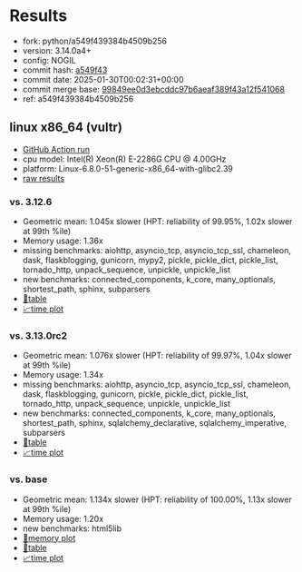 # Results

- fork: python/a549f439384b4509b256
- version: 3.14.0a4+
- config: NOGIL
- commit hash: [a549f43](https://github.com/python/cpython/commit/a549f43)
- commit date: 2025-01-30T00:02:31+00:00
- commit merge base: [99849ee0d3ebcddc97b6aeaf389f43a12f541068](https://github.com/python/cpython/commit/99849ee0d3ebcddc97b6aeaf389f43a12f541068)
- ref: a549f439384b4509b256

## linux x86_64 (vultr)

- [GitHub Action run](https://github.com/facebookexperimental/free-threading-benchmarking/actions/runs/13043049408)
- cpu model: Intel(R) Xeon(R) E-2286G CPU @ 4.00GHz
- platform: Linux-6.8.0-51-generic-x86_64-with-glibc2.39
- [raw results](bm-20250130-vultr-x86_64-python-a549f439384b4509b256-3.14.0a4%2B-a549f43.json)

### vs. 3.12.6

- Geometric mean: 1.045x slower (HPT: reliability of 99.95%, 1.02x slower at 99th %ile)
- Memory usage: 1.36x
- missing benchmarks: aiohttp, asyncio_tcp, asyncio_tcp_ssl, chameleon, dask, flaskblogging, gunicorn, mypy2, pickle, pickle_dict, pickle_list, tornado_http, unpack_sequence, unpickle, unpickle_list
- new benchmarks: connected_components, k_core, many_optionals, shortest_path, sphinx, subparsers
- [📄table](bm-20250130-vultr-x86_64-python-a549f439384b4509b256-3.14.0a4%2B-a549f43-vs-3.12.6.md)
- [📈time plot](bm-20250130-vultr-x86_64-python-a549f439384b4509b256-3.14.0a4%2B-a549f43-vs-3.12.6.svg)

### vs. 3.13.0rc2

- Geometric mean: 1.076x slower (HPT: reliability of 99.97%, 1.04x slower at 99th %ile)
- Memory usage: 1.34x
- missing benchmarks: aiohttp, asyncio_tcp, asyncio_tcp_ssl, chameleon, dask, flaskblogging, gunicorn, pickle, pickle_dict, pickle_list, tornado_http, unpack_sequence, unpickle, unpickle_list
- new benchmarks: connected_components, k_core, many_optionals, shortest_path, sphinx, sqlalchemy_declarative, sqlalchemy_imperative, subparsers
- [📄table](bm-20250130-vultr-x86_64-python-a549f439384b4509b256-3.14.0a4%2B-a549f43-vs-3.13.0rc2.md)
- [📈time plot](bm-20250130-vultr-x86_64-python-a549f439384b4509b256-3.14.0a4%2B-a549f43-vs-3.13.0rc2.svg)

### vs. base

- Geometric mean: 1.134x slower (HPT: reliability of 100.00%, 1.13x slower at 99th %ile)
- Memory usage: 1.20x
- new benchmarks: html5lib
- [🧠memory plot](bm-20250130-vultr-x86_64-python-a549f439384b4509b256-3.14.0a4%2B-a549f43-vs-base-mem.svg)
- [📄table](bm-20250130-vultr-x86_64-python-a549f439384b4509b256-3.14.0a4%2B-a549f43-vs-base.md)
- [📈time plot](bm-20250130-vultr-x86_64-python-a549f439384b4509b256-3.14.0a4%2B-a549f43-vs-base.svg)


